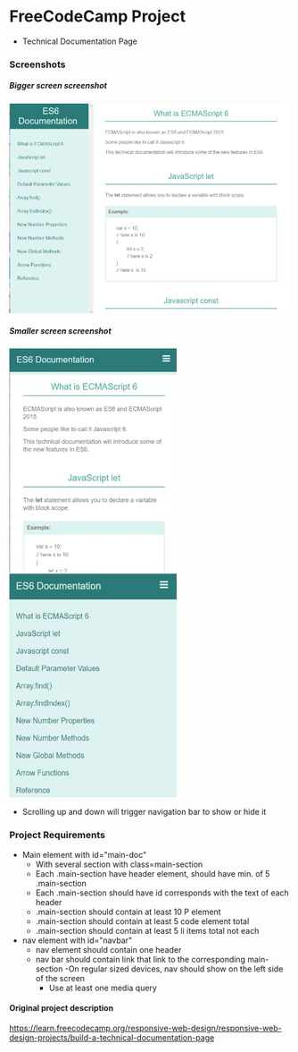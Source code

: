# FreeCodeCamp Project
- Technical Documentation Page
### Screenshots

##### Bigger screen screenshot
<img src="screenshots/doc1.JPG" width=500>

##### Smaller screen screenshot
<img src="screenshots/doc2.JPG" width=300 height=400>             <img src="screenshots/doc3.JPG" width=300 height=400>
- Scrolling up and down will trigger navigation bar to show or hide it
### Project Requirements	
* Main element with id="main-doc"
	- With several section with class=main-section
	- Each .main-section have header element, should have min. of 5 .main-section
	- Each .main-section should have id corresponds with the text of each header
	- .main-section should contain at least 10 P element
	- .main-section should contain at least 5 code element total
	- .main-section should contain at least 5 li items total not each
* nav element with id="navbar" 
	- nav element should contain one header
	- nav bar should contain link that link to the corresponding main-section
			-On regular sized devices, nav should show on the left side of the screen
		* Use at least one media query
#### Original project description
https://learn.freecodecamp.org/responsive-web-design/responsive-web-design-projects/build-a-technical-documentation-page
